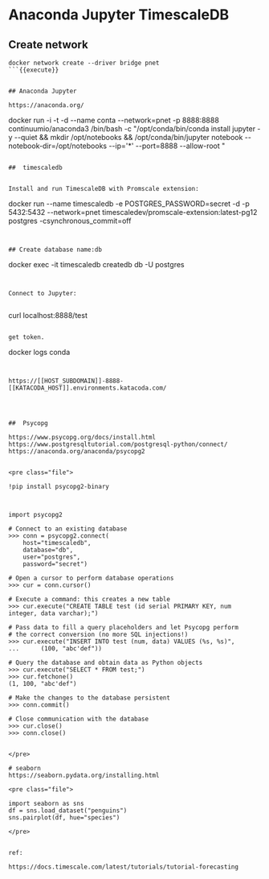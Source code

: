 # Anaconda Jupyter TimescaleDB




## Create network

```
docker network create --driver bridge pnet
```{{execute}}


## Anaconda Jupyter

https://anaconda.org/

```
docker run -i -t -d --name conta --network=pnet -p 8888:8888 continuumio/anaconda3 /bin/bash -c "/opt/conda/bin/conda install jupyter -y --quiet && mkdir /opt/notebooks && /opt/conda/bin/jupyter notebook --notebook-dir=/opt/notebooks --ip='*' --port=8888 --allow-root " 
```{{execute}}

##  timescaledb


Install and run TimescaleDB with Promscale extension:

```
docker run --name timescaledb -e POSTGRES_PASSWORD=secret -d -p 5432:5432 --network=pnet timescaledev/promscale-extension:latest-pg12 postgres -csynchronous_commit=off
```{{execute}}


## Create database name:db

```
docker exec -it timescaledb  createdb db -U postgres
```{{execute}}


Connect to Jupyter:


```
curl localhost:8888/test
```{{execute}}

get token.

```
docker logs conda
```


https://[[HOST_SUBDOMAIN]]-8888-[[KATACODA_HOST]].environments.katacoda.com/




##  Psycopg

https://www.psycopg.org/docs/install.html
https://www.postgresqltutorial.com/postgresql-python/connect/
https://anaconda.org/anaconda/psycopg2


<pre class="file">

!pip install psycopg2-binary



import psycopg2

# Connect to an existing database
>>> conn = psycopg2.connect(
    host="timescaledb",
    database="db",
    user="postgres",
    password="secret")

# Open a cursor to perform database operations
>>> cur = conn.cursor()

# Execute a command: this creates a new table
>>> cur.execute("CREATE TABLE test (id serial PRIMARY KEY, num integer, data varchar);")

# Pass data to fill a query placeholders and let Psycopg perform
# the correct conversion (no more SQL injections!)
>>> cur.execute("INSERT INTO test (num, data) VALUES (%s, %s)",
...      (100, "abc'def"))

# Query the database and obtain data as Python objects
>>> cur.execute("SELECT * FROM test;")
>>> cur.fetchone()
(1, 100, "abc'def")

# Make the changes to the database persistent
>>> conn.commit()

# Close communication with the database
>>> cur.close()
>>> conn.close()


</pre>

# seaborn
https://seaborn.pydata.org/installing.html

<pre class="file">

import seaborn as sns
df = sns.load_dataset("penguins")
sns.pairplot(df, hue="species")

</pre>


ref:

https://docs.timescale.com/latest/tutorials/tutorial-forecasting
